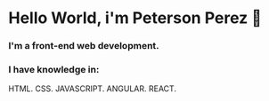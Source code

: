 # Hello World, i'm Peterson Perez 👋

### I'm a front-end web development.

### I have knowledge in:

HTML.
CSS.
JAVASCRIPT.
ANGULAR.
REACT.
